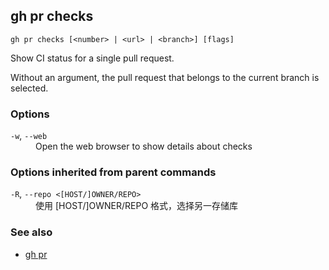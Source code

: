 

## gh pr checks

```
gh pr checks [<number> | <url> | <branch>] [flags]
```

Show CI status for a single pull request.

Without an argument, the pull request that belongs to the current branch
is selected.			


### Options


<dl class="flags">
	<dt><code>-w</code>, <code>--web</code></dt>
	<dd>Open the web browser to show details about checks</dd>
</dl>


### Options inherited from parent commands


<dl class="flags">
	<dt><code>-R</code>, <code>--repo &lt;[HOST/]OWNER/REPO&gt;</code></dt>
	<dd>使用 [HOST/]OWNER/REPO 格式，选择另一存储库</dd>
</dl>


### See also

* [gh pr](./gh_pr)
